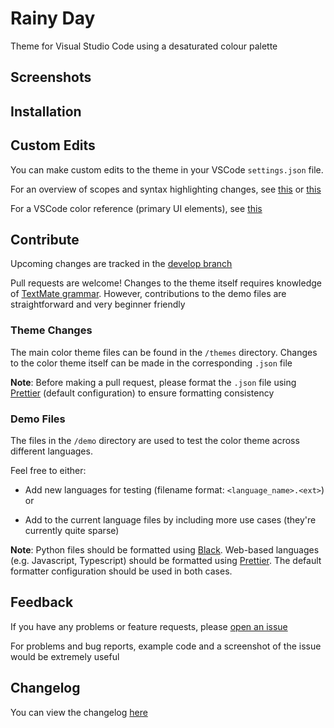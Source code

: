 # Rainy Day

Theme for Visual Studio Code using a desaturated colour palette

## Screenshots

## Installation

## Custom Edits

You can make custom edits to the theme in your VSCode `settings.json` file.

For an overview of scopes and syntax highlighting changes, see [this](https://www.sublimetext.com/docs/3/scope_naming.html) or [this](https://code.visualstudio.com/docs/extensions/themes-snippets-colorizers#_textmate-theme-rules)

For a VSCode color reference (primary UI elements), see [this](https://code.visualstudio.com/docs/getstarted/theme-color-reference)

## Contribute

Upcoming changes are tracked in the [develop branch](https://github.com/sho-87/vscode-rainy-day/tree/develop)

Pull requests are welcome! Changes to the theme itself requires knowledge of [TextMate grammar](https://code.visualstudio.com/docs/extensions/themes-snippets-colorizers#_textmate-theme-rules). However, contributions to the demo files are straightforward and very beginner friendly

### Theme Changes

The main color theme files can be found in the `/themes` directory. Changes to the color theme itself can be made in the corresponding `.json` file

**Note**: Before making a pull request, please format the `.json` file using [Prettier](https://github.com/prettier/prettier) (default configuration) to ensure formatting consistency

### Demo Files

The files in the `/demo` directory are used to test the color theme across different languages.

Feel free to either:

- Add new languages for testing (filename format: `<language_name>.<ext>`) or

- Add to the current language files by including more use cases (they're currently quite sparse)

**Note**: Python files should be formatted using [Black](https://github.com/ambv/black). Web-based languages (e.g. Javascript, Typescript) should be formatted using [Prettier](https://github.com/prettier/prettier). The default formatter configuration should be used in both cases.

## Feedback

If you have any problems or feature requests, please [open an issue](https://github.com/sho-87/vscode-rainy-day/issues/new)

For problems and bug reports, example code and a screenshot of the issue would be extremely useful

## Changelog

You can view the changelog [here](CHANGELOG.md)
